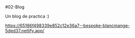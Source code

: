 #02-Blog

Un blog de practica :)

https://65186f498339e852c12e36a7--bespoke-blancmange-5ded37.netlify.app/